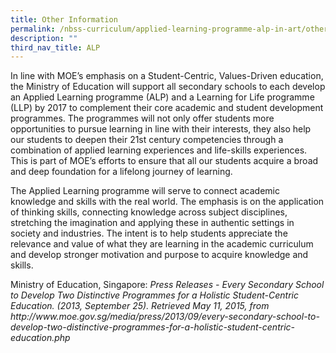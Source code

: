 ```yaml
---
title: Other Information
permalink: /nbss-curriculum/applied-learning-programme-alp-in-art/other-information
description: ""
third_nav_title: ALP
---
```

<p>In line with MOE&rsquo;s emphasis on a Student-Centric, Values-Driven education, the Ministry of Education will support all secondary schools to each develop an Applied Learning programme (ALP) and a Learning for Life programme (LLP) by 2017 to complement their core academic and student development programmes. The programmes will not only offer students more opportunities to pursue learning in line with their interests, they also help our students to deepen their 21st century competencies through a combination of applied learning experiences and life-skills experiences. This is part of MOE&rsquo;s efforts to ensure that all our students acquire a broad and deep foundation for a lifelong journey of learning.</p>
<p>The Applied Learning programme will serve to connect academic knowledge and skills with the real world. The emphasis is on the application of thinking skills, connecting knowledge across subject disciplines, stretching the imagination and applying these in authentic settings in society and industries. The intent is to help students appreciate the relevance and value of what they are learning in the academic curriculum and develop stronger motivation and purpose to acquire knowledge and skills.</p>
<p>Ministry of Education, Singapore:&nbsp;<em>Press Releases - Every Secondary School to Develop Two Distinctive Programmes for a Holistic Student-Centric Education. (2013, September 25). Retrieved May 11, 2015, from http://www.moe.gov.sg/media/press/2013/09/every-secondary-school-to-develop-two-distinctive-programmes-for-a-holistic-student-centric-education.php</em></p>